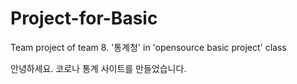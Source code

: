 # Project-for-Basic
Team project of team 8. '통계청' in 'opensource basic project' class

안녕하세요. 코로나 통계 사이트를 만들었습니다.

